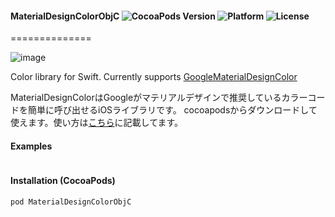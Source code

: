 #### MaterialDesignColorObjC ![CocoaPods Version](https://img.shields.io/cocoapods/v/MaterialDesignColor.svg?style=flat) ![Platform](https://img.shields.io/cocoapods/p/MaterialDesignColor.svg?style=flat) ![License](https://img.shields.io/cocoapods/l/MaterialDesignColor.svg?style=flat)
==============

![image](https://s3.amazonaws.com/cocoacontrols_production/uploads/control_image/image/6689/iOS_Simulator_Screen_Shot_2015.06.09_23.45.20.png)

Color library for Swift. Currently supports [GoogleMaterialDesignColor](https://www.google.com/design/spec/style/color.html)

MaterialDesignColorはGoogleがマテリアルデザインで推奨しているカラーコードを簡単に呼び出せるiOSライブラリです。 cocoapodsからダウンロードして使えます。使い方は[こちら](http://qiita.com/tichise/items/d6907d95738673e54bd8)に記載してます。

#### Examples

```html
```

#### Installation (CocoaPods)
`pod MaterialDesignColorObjC`
